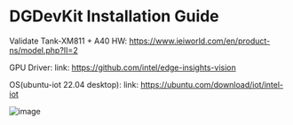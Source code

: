 # DGDevKit Installation Guide

Validate Tank-XM811 + A40
HW: https://www.ieiworld.com/en/product-ns/model.php?II=2

GPU Driver:
link: https://github.com/intel/edge-insights-vision

OS(ubuntu-iot 22.04 desktop):
link: https://ubuntu.com/download/iot/intel-iot

![image](https://gitlab.ieiworld.com/deepwork/worknotes/uploads/ffd668be201af839ecad08a6b01601cb/image.png)
